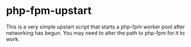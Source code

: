 php-fpm-upstart
===============

This is a very simple upstart script that starts a php-fpm worker pool after
networking has begun. You may need to alter the path to php-fpm for it to work.
